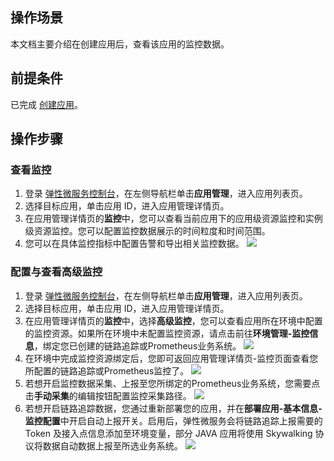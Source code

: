 
## 操作场景

本文档主要介绍在创建应用后，查看该应用的监控数据。

## 前提条件

已完成 [创建应用](https://cloud.tencent.com/document/product/1371/53294)。

## 操作步骤
### 查看监控
1. 登录 [弹性微服务控制台](https://console.cloud.tencent.com/tem)，在左侧导航栏单击**应用管理**，进入应用列表页。
2. 选择目标应用，单击应用 ID，进入应用管理详情页。 
3. 在应用管理详情页的**监控**中，您可以查看当前应用下的应用级资源监控和实例级资源监控。您可以配置监控数据展示的时间粒度和时间范围。
4. 您可以在具体监控指标中配置告警和导出相关监控数据。
![](https://qcloudimg.tencent-cloud.cn/raw/c0e8eaa35b1ca2bc658c2df2e9f4480c.png)

### 配置与查看高级监控
1. 登录 [弹性微服务控制台](https://console.cloud.tencent.com/tem)，在左侧导航栏单击**应用管理**，进入应用列表页。
2. 选择目标应用，单击应用 ID，进入应用管理详情页。 
3. 在应用管理详情页的**监控**中，选择**高级监控**，您可以查看应用所在环境中配置的监控资源。如果所在环境中未配置监控资源，请点击前往**环境管理-监控信息**，绑定您已创建的链路追踪或Prometheus业务系统。
![](https://qcloudimg.tencent-cloud.cn/raw/10d5764a637abef3544cd61932541c5e.png)
4. 在环境中完成监控资源绑定后，您即可返回应用管理详情页-监控页面查看您所配置的链路追踪或Prometheus监控了。
![](https://qcloudimg.tencent-cloud.cn/raw/38727470cd93ab951e00933944de2880.png)
5. 若想开启监控数据采集、上报至您所绑定的Prometheus业务系统，您需要点击**手动采集**的编辑按钮配置监控采集路径。
![](https://qcloudimg.tencent-cloud.cn/raw/42b04cc3efe36b9f0d587d338e875548.png)
6. 若想开启链路追踪数据，您通过重新部署您的应用，并在**部署应用-基本信息-监控配置**中开启自动上报开关。启用后，弹性微服务会将链路追踪上报需要的 Token 及接入点信息添加至环境变量，部分 JAVA 应用将使用 Skywalking 协议将数据自动数据上报至所选业务系统。
![](https://qcloudimg.tencent-cloud.cn/raw/a3611354c00e4beb5213a4dce16f4757.png)

